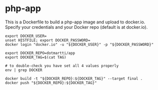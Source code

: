 # php-app
This is a Dockerfile to build a php-app image and upload to docker.io.
Specify your credentials and your Docker repo (default is at docker.io).

```
export DOCKER_USER=
unset HISTFILE; export DOCKER_PASSWORD=
docker login "docker.io" -u "${DOCKER_USER}" -p "${DOCKER_PASSWORD}"

export DOCKER_REPO=dotmartti/app
export DOCKER_TAG=$(cat TAG)

# to double-check you have set all 4 values properly
env | grep DOCKER

docker build -t "${DOCKER_REPO}:${DOCKER_TAG}" --target final .
docker push "${DOCKER_REPO}:${DOCKER_TAG}"
```
